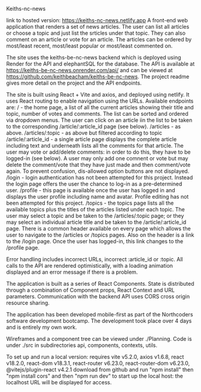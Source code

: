 Keiths-nc-news

link to hosted version: https://keiths-nc-news.netlify.app
A front-end web application that renders a set of news articles. The user can list all articles or choose a topic and just list the srticles under that topic. They can also comment on an article or vote for an article. The articles can be ordered by most/least recent, most/least popular or most/least commented on.

The site uses the keiths-be-nc-news backend which is deployed using Render for the API and elephantSQL for the database. The API is available at https://keiths-be-nc-news.onrender.com/api/ and can be viewed at https://github.com/keithbeacham/keiths-be-nc-news. The project readme gives more detail on the project and the API endpoints.

The site is built using React + Vite and axios, and deployed using netlify. It uses React routing to enable navigation using the URLs. Available endpoints are:
/ - the home page, a list of all the current articles showing their title and topic, number of votes and comments. The list can be sorted and ordered via dropdown menus. The user can click on an article iin the list to be taken to the corresponding /article/:article_id page (see below).
/articles - as above.
/articles/:topic - as above but filtered according to topic
/article/:article_id - a single article page displays the complete article including text and underneath lists all the comments for that article. The user may vote or add/delete comments: in order to do this, they have to be logged-in (see below). A user may only add one comnent or vote but may delete the comment/vote that they have just made and then comment/vote again. To prevent confusion, dis-allowed option buttons are not displayed.
/login - login authentication has not been attempted for this project. Instead the login page offers the user the chance to log-in as a pre-determined user.
/profile - this page is available once the user has logged in and displays the user profile including name and avatar. Profile editing has not been attempted for this project.
/topics - the topics page lists all the available topics plus the titles of the articles listed under each topic. The user may select a topic and be taken to the /articles/:topic page; or they may select an individual article title and be taken to the /article/:article_id page.
There is a common header available on every page which allows the user to navigate to the /articles or /topics pages. Also on the header is a link to the /login page. Once the user has logged-in, this link changes to the /profile page.

Error handling includes incorrect URLs, incorrect :article_id or :topic. All calls to the API are rendered optimistically, with a loading animation displayed and an error message if there is a problem.

The application is built as a series of React Components. State is distributed through a combination of Component props, React Context and URL parameters. Communication with the backend API uses CORS cross origin resource sharing.

The application has been developed mobile-first as part of the Northcoders software development bootcamp. The development took place over 4 days and is entirely my own work.

Wireframes and a component tree can be viewed under ./Planning. Code is under ./src in subdirectories api, components, contexts, utils.

To set up and run a local version: requires vite v5.2.0, axios v1.6.8, react v18.2.0, react-dom v18.3.1, react-router v6.23.0, react-router-dom v6.23.0, @vitejs/plugin-react v4.2.1
download from github and run "npm install" then "npm install cors" and then "npm run dev" to start up the local host: the localhost URL will be displayed for access.
